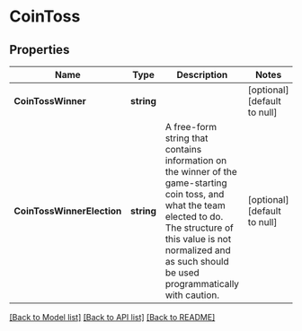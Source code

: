 # CoinToss

## Properties
Name | Type | Description | Notes
------------ | ------------- | ------------- | -------------
**CoinTossWinner** | **string** |  | [optional] [default to null]
**CoinTossWinnerElection** | **string** | A free-form string that contains information on the winner of the game-starting coin toss, and what the team elected to do. The structure of this value is not normalized and as such should be used programmatically with caution.  | [optional] [default to null]

[[Back to Model list]](../README.md#documentation-for-models) [[Back to API list]](../README.md#documentation-for-api-endpoints) [[Back to README]](../README.md)


